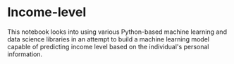 # Income-level
This notebook looks into using various Python-based machine learning and data science libraries in an attempt to build a machine learning model capable of predicting income level based on the individual's personal information. 
